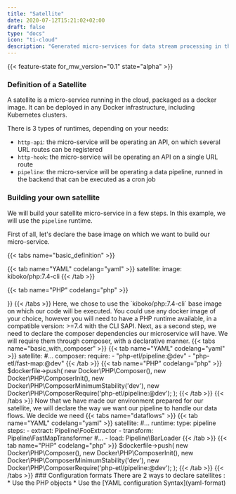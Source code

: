 ```yaml
---
title: "Satellite"
date: 2020-07-12T15:21:02+02:00
draft: false
type: "docs"
icon: "ti-cloud"
description: "Generated micro-services for data stream processing in the cloud"
---
```


{{< feature-state for_mw_version="0.1" state="alpha" >}}

### Definition of a Satellite

A satellite is a micro-service running in the cloud, packaged as a docker image.
It can be deployed in any Docker infrastructure, including Kubernetes clusters.

There is 3 types of runtimes, depending on your needs:
 * `http-api`: the micro-service will be operating an API, on which several URL routes can be registered
 * `http-hook`: the micro-service will be operating an API on a single URL route
 * `pipeline`: the micro-service will be operating a data pipeline, runned in the backend that can be executed as a cron job

### Building your own satellite

We will build your satellite micro-service in a few steps. In this example, we will use the `pipeline` runtime.

First of all, let's declare the base image on which we want to build our micro-service. 

{{< tabs name="basic_definition" >}}

{{< tab name="YAML" codelang="yaml"  >}}
satellite:
  image: kiboko/php:7.4-cli
{{< /tab >}}

{{< tab name="PHP" codelang="php"  >}}
<?php

use Kiboko\Component\ETL\Satellite\Adapter\Docker;

$dockerfile = new Docker\Dockerfile(
    new Docker\Dockerfile\From('kiboko/php:7.4-cli'),
    new Docker\Dockerfile\Workdir('/var/www/html/'),
);

$satellite = new Docker\Satellite(
    'foo/satellite:bar',
    $dockerfile,
);
{{< /tab >}}

{{< /tabs >}}

Here, we chose to use the `kiboko/php:7.4-cli` base image on which our code will be executed.
You could use any docker image of your choice, however you will need to have a PHP runtime 
available, in a compatible version: >=7.4 with the CLI SAPI.

Next, as a second step, we need to declare the composer dependencies our microservice will have.
We will require them through composer, with a declarative manner.

{{< tabs name="basic_with_composer" >}}

{{< tab name="YAML" codelang="yaml"  >}}
satellite:
#...
  composer:
    require:
      - "php-etl/pipeline:@dev"
      - "php-etl/fast-map:@dev"
{{< /tab >}}

{{< tab name="PHP" codelang="php"  >}}
$dockerfile->push(
    new Docker\PHP\Composer(),
    new Docker\PHP\ComposerInit(),
    new Docker\PHP\ComposerMinimumStability('dev'),
    new Docker\PHP\ComposerRequire('php-etl/pipeline:@dev');
);
{{< /tab >}}

{{< /tabs >}}

Now that we have made our environment prepared for our satellite, we will declare 
the way we want our pipeline to handle our data flows.

We decide we need 

{{< tabs name="dataflows" >}}

{{< tab name="YAML" codelang="yaml"  >}}
satellite:
#...
  runtime:
    type: pipeline
    steps:
    - extract: Pipeline\FooExtractor
    - transform: Pipeline\FastMapTransformer
#...
    - load: Pipeline\BarLoader
{{< /tab >}}

{{< tab name="PHP" codelang="php"  >}}
$dockerfile->push(
    new Docker\PHP\Composer(),
    new Docker\PHP\ComposerInit(),
    new Docker\PHP\ComposerMinimumStability('dev'),
    new Docker\PHP\ComposerRequire('php-etl/pipeline:@dev');
);
{{< /tab >}}

{{< /tabs >}}
### Configuration formats

There are 2 ways to declare satellites :
* Use the PHP objects
* Use the [YAML configuration Syntax](yaml-format)
